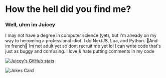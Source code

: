 <h1>How the hell did you find me?</h1>
<h3>Well, uhm im Juicey</h3>


I may not have a degree in computer science (yet), but I'm already on my way to becoming a professional idiot.
I do NextJS, Lua, and Python. 🥖And im french🥖
Im not adult yet so dont recruit me yet lol
I can write code that's just as buggy and confusing.
I love & hate putting comments in my code


[![Juicey's GitHub stats](https://github-readme-stats.vercel.app/api?username=create-juicey-app)](https://github.com/create-juicey-app/github-readme-stats)
<!---
create-juicey-app/create-juicey-app is a ✨ special ✨ repository because its `README.md` (this file) appears on your GitHub profile.
You can click the Preview link to take a look at your changes.
--->
![Jokes Card](https://readme-jokes.vercel.app/api)
